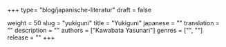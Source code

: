 +++
type= "blog/japanische-literatur"
draft = false

weight = 50
slug = "yukiguni"
title = "Yukiguni"
japanese = ""
translation = ""
description = ""
authors = ["Kawabata Yasunari"]
genres = ["", ""]
release = ""
+++

